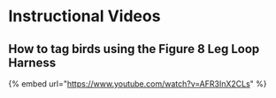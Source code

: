 # Instructional Videos

## How to tag birds using the Figure 8 Leg Loop Harness

{% embed url="https://www.youtube.com/watch?v=AFR3InX2CLs" %}
